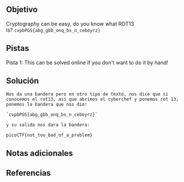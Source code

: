 ## Objetivo
Cryptography can be easy, do you know what ROT13 is? `cvpbPGS{abg_gbb_onq_bs_n_ceboyrz}`
## Pistas

Pista 1:
This can be solved online if you don't want to do it by hand!

## Solución

```
Nos da una bandera pero en otro tipo de texto, nos dice que si conocemos el rot13, asi que abrimos el cyberchef y ponemos rot 13, ponemos la bandera que nos dio:

`cvpbPGS{abg_gbb_onq_bs_n_ceboyrz}`

y su salida nos dara la bandera:

picoCTF{not_too_bad_of_a_problem}
```

## Notas adicionales

## Referencias

